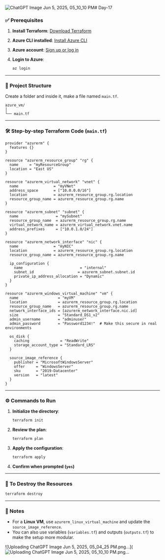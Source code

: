 ![ChatGPT Image Jun 5, 2025, 05_10_10 PM](https://github.com/user-attachments/assets/409f3c96-9bb2-4db2-a1fb-ad78ba97ea87)# Day-17

### ✅ **Prerequisites**

1. **Install Terraform**: [Download Terraform](https://developer.hashicorp.com/terraform/downloads)
2. **Azure CLI installed**: [Install Azure CLI](https://learn.microsoft.com/en-us/cli/azure/install-azure-cli)
3. **Azure account**: [Sign up or log in](https://portal.azure.com)
4. **Login to Azure**:

   ```bash
   az login
   ```

---

### 📁 **Project Structure**

Create a folder and inside it, make a file named `main.tf`.

```
azure_vm/
│
└── main.tf
```

---

### 🛠️ **Step-by-step Terraform Code (`main.tf`)**

```hcl
provider "azurerm" {
  features {}
}

resource "azurerm_resource_group" "rg" {
  name     = "myResourceGroup"
  location = "East US"
}

resource "azurerm_virtual_network" "vnet" {
  name                = "myVNet"
  address_space       = ["10.0.0.0/16"]
  location            = azurerm_resource_group.rg.location
  resource_group_name = azurerm_resource_group.rg.name
}

resource "azurerm_subnet" "subnet" {
  name                 = "mySubnet"
  resource_group_name  = azurerm_resource_group.rg.name
  virtual_network_name = azurerm_virtual_network.vnet.name
  address_prefixes     = ["10.0.1.0/24"]
}

resource "azurerm_network_interface" "nic" {
  name                = "myNIC"
  location            = azurerm_resource_group.rg.location
  resource_group_name = azurerm_resource_group.rg.name

  ip_configuration {
    name                          = "internal"
    subnet_id                    = azurerm_subnet.subnet.id
    private_ip_address_allocation = "Dynamic"
  }
}

resource "azurerm_windows_virtual_machine" "vm" {
  name                  = "myVM"
  location              = azurerm_resource_group.rg.location
  resource_group_name   = azurerm_resource_group.rg.name
  network_interface_ids = [azurerm_network_interface.nic.id]
  size                  = "Standard_DS1_v2"
  admin_username        = "adminuser"
  admin_password        = "Password1234!"  # Make this secure in real environments

  os_disk {
    caching              = "ReadWrite"
    storage_account_type = "Standard_LRS"
  }

  source_image_reference {
    publisher = "MicrosoftWindowsServer"
    offer     = "WindowsServer"
    sku       = "2019-Datacenter"
    version   = "latest"
  }
}
```

---

### ⚙️ **Commands to Run**

1. **Initialize the directory**:

   ```bash
   terraform init
   ```

2. **Review the plan**:

   ```bash
   terraform plan
   ```

3. **Apply the configuration**:

   ```bash
   terraform apply
   ```

4. **Confirm when prompted (`yes`)**

---

### 🧹 To Destroy the Resources

```bash
terraform destroy
```

---

### 📌 Notes

* For a **Linux VM**, use `azurerm_linux_virtual_machine` and update the `source_image_reference`.
* You can also use variables (`variables.tf`) and outputs (`outputs.tf`) to make the setup more modular.


![Uploading ChatGPT Image Jun 5, 2025, 05_04_25 PM.png…](![Uploading ChatGPT Image Jun 5, 2025, 05_10_10 PM.png…]()




